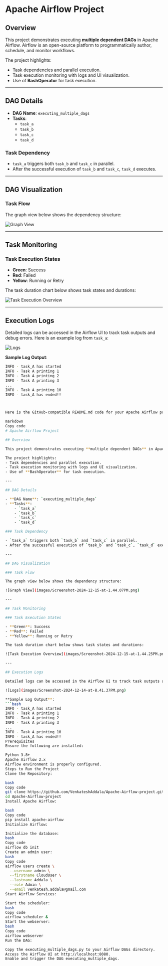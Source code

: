 # Apache Airflow Project

## Overview

This project demonstrates executing **multiple dependent DAGs** in Apache Airflow. Airflow is an open-source platform to programmatically author, schedule, and monitor workflows.

The project highlights:
- Task dependencies and parallel execution.
- Task execution monitoring with logs and UI visualization.
- Use of **BashOperator** for task execution.

---

## DAG Details

- **DAG Name**: `executing_multiple_dags`
- **Tasks**:
    - `task_a`
    - `task_b`
    - `task_c`
    - `task_d`

### Task Dependency

- `task_a` triggers both `task_b` and `task_c` in parallel.
- After the successful execution of `task_b` and `task_c`, `task_d` executes.

---

## DAG Visualization

### Task Flow

The graph view below shows the dependency structure:

![Graph View](images/Screenshot-2024-12-15-at-1.44.07PM.png)

---

## Task Monitoring

### Task Execution States

- **Green**: Success
- **Red**: Failed
- **Yellow**: Running or Retry

The task duration chart below shows task states and durations:

![Task Execution Overview](images/Screenshot-2024-12-15-at-1.44.25PM.png)

---

## Execution Logs

Detailed logs can be accessed in the Airflow UI to track task outputs and debug errors. Here is an example log from `task_a`:

![Logs](images/Screenshot-2024-12-14-at-8.41.37PM.png)

**Sample Log Output**:
```bash
INFO - task_A has started
INFO - Task A printing 1
INFO - Task A printing 2
INFO - Task A printing 3
...
INFO - Task A printing 10
INFO - task_A has ended!!



Here is the GitHub-compatible README.md code for your Apache Airflow project. It includes Markdown syntax and assumes the images are stored in an images folder within your repository.

markdown
Copy code
# Apache Airflow Project

## Overview

This project demonstrates executing **multiple dependent DAGs** in Apache Airflow. Airflow is an open-source platform to programmatically author, schedule, and monitor workflows.

The project highlights:
- Task dependencies and parallel execution.
- Task execution monitoring with logs and UI visualization.
- Use of **BashOperator** for task execution.

---

## DAG Details

- **DAG Name**: `executing_multiple_dags`
- **Tasks**:
    - `task_a`
    - `task_b`
    - `task_c`
    - `task_d`

### Task Dependency

- `task_a` triggers both `task_b` and `task_c` in parallel.
- After the successful execution of `task_b` and `task_c`, `task_d` executes.

---

## DAG Visualization

### Task Flow

The graph view below shows the dependency structure:

![Graph View](images/Screenshot-2024-12-15-at-1.44.07PM.png)

---

## Task Monitoring

### Task Execution States

- **Green**: Success
- **Red**: Failed
- **Yellow**: Running or Retry

The task duration chart below shows task states and durations:

![Task Execution Overview](images/Screenshot-2024-12-15-at-1.44.25PM.png)

---

## Execution Logs

Detailed logs can be accessed in the Airflow UI to track task outputs and debug errors. Here is an example log from `task_a`:

![Logs](images/Screenshot-2024-12-14-at-8.41.37PM.png)

**Sample Log Output**:
```bash
INFO - task_A has started
INFO - Task A printing 1
INFO - Task A printing 2
INFO - Task A printing 3
...
INFO - Task A printing 10
INFO - task_A has ended!!
Prerequisites
Ensure the following are installed:

Python 3.8+
Apache Airflow 2.x
Airflow environment is properly configured.
Steps to Run the Project
Clone the Repository:

bash
Copy code
git clone https://github.com/VenkateshAddala/Apache-Airflow-project.git
cd Apache-Airflow-project
Install Apache Airflow:

bash
Copy code
pip install apache-airflow
Initialize Airflow:

Initialize the database:
bash
Copy code
airflow db init
Create an admin user:
bash
Copy code
airflow users create \
  --username admin \
  --firstname CloudUser \
  --lastname Addala \
  --role Admin \
  --email venkatesh.addala@gmail.com
Start Airflow Services:

Start the scheduler:
bash
Copy code
airflow scheduler &
Start the webserver:
bash
Copy code
airflow webserver
Run the DAG:

Copy the executing_multiple_dags.py to your Airflow DAGs directory.
Access the Airflow UI at http://localhost:8080.
Enable and trigger the DAG executing_multiple_dags.

